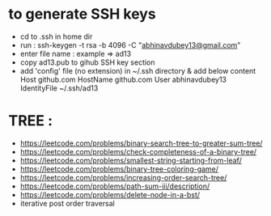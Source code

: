 

# to generate SSH keys
- cd to .ssh in home dir
- run : ssh-keygen -t rsa -b 4096 -C "abhinavdubey13@gmail.com"
- enter file name : example => ad13
- copy ad13.pub to gihub SSH key section
- add 'config' file (no extension) in ~/.ssh directory & add below content
    Host github.com
    HostName github.com
    User abhinavdubey13
    IdentityFile ~/.ssh/ad13

# TREE :
- https://leetcode.com/problems/binary-search-tree-to-greater-sum-tree/
- https://leetcode.com/problems/check-completeness-of-a-binary-tree/
- https://leetcode.com/problems/smallest-string-starting-from-leaf/
- https://leetcode.com/problems/binary-tree-coloring-game/
- https://leetcode.com/problems/increasing-order-search-tree/
- https://leetcode.com/problems/path-sum-iii/description/
- https://leetcode.com/problems/delete-node-in-a-bst/
- iterative post order traversal





